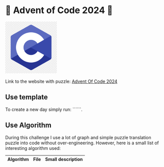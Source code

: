 # 🎄 Advent of Code 2024 🎄

<img src="./ressources/c-logo.png" width="164">

Link to the website with puzzle: [Advent Of Code 2024](https://adventofcode.com/2024)

## Use template

To create a new day simply run: ``````.

## Use Algorithm

During this challenge I use a lot of graph and simple puzzle translation puzzle into code without over-engineering. However, here is a small list of interesting algorithm used:

Algorithm|File|Small description
--|--|--

